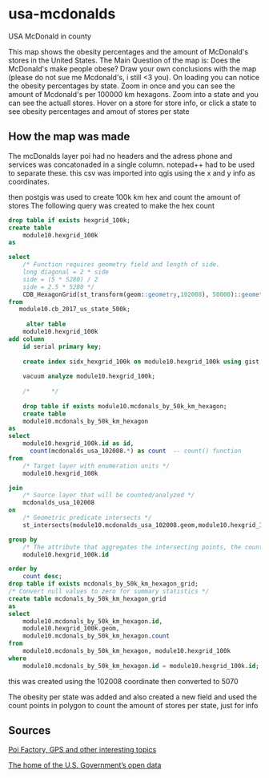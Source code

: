 # usa-mcdonalds
USA McDonald in county

This map shows the obesity percentages and the amount of McDonald's stores in the United States.
The Main Question of the map is: Does the McDonald's make people obese? Draw your own conclusions with the map (please do not sue me Mcdonald's, i still <3 you).
On loading you can notice the obesity percentages by state. Zoom in once and you can see the amount of Mcdonald's per 100000 km hexagons. Zoom into a state and you can see the actuall stores. Hover on a store for store info, or click a state to see obesity percentages and amout of stores per state 

## How the map was made
The mcDonalds layer poi had no headers and the adress phone and services was concatonaded in a single column. notepad++ had to be used to separate these. 
this csv was imported into qgis using the x and y info as coordinates.

then postgis was used to create 100k km hex and count the amount of stores 
The following query was created to make the hex count
```sql
drop table if exists hexgrid_100k;
create table
	module10.hexgrid_100k
as

select
    /* Function requires geometry field and length of side.
	long diagonal = 2 * side
	side = (5 * 5280) / 2
	side = 2.5 * 5280 */
    CDB_HexagonGrid(st_transform(geom::geometry,102008), 50000)::geometry(polygon, 102008) as geom
from
   module10.cb_2017_us_state_500k;
	 
	 alter table
	module10.hexgrid_100k
add column
	id serial primary key;
	
	create index sidx_hexgrid_100k on module10.hexgrid_100k using gist (geom);
	
	vacuum analyze module10.hexgrid_100k;
	
	/*      */
	 
	drop table if exists module10.mcdonals_by_50k_km_hexagon;
	create table
	module10.mcdonals_by_50k_km_hexagon
as
select
    module10.hexgrid_100k.id as id,
	  count(mcdonalds_usa_102008.*) as count  -- count() function
from
    /* Target layer with enumeration units */
    module10.hexgrid_100k

join
    /* Source layer that will be counted/analyzed */
    mcdonalds_usa_102008
on
    /* Geometric predicate intersects */
    st_intersects(module10.mcdonalds_usa_102008.geom,module10.hexgrid_100k.geom)

group by
    /* The attribute that aggregates the intersecting points, the county geoid */
    module10.hexgrid_100k.id

order by
    count desc;
drop table if exists mcdonals_by_50k_km_hexagon_grid;
/* Convert null values to zero for summary statistics */
create table mcdonals_by_50k_km_hexagon_grid
as
select
	module10.mcdonals_by_50k_km_hexagon.id,
	module10.hexgrid_100k.geom,
	module10.mcdonals_by_50k_km_hexagon.count
from
	module10.mcdonals_by_50k_km_hexagon, module10.hexgrid_100k
where
	module10.mcdonals_by_50k_km_hexagon.id = module10.hexgrid_100k.id;

```
this was created using the 102008 coordinate then converted to 5070

The obesity per state was added and also created a new field and used the count points in polygon to count the amount of stores per state, just for info

## Sources

[Poi Factory, GPS and other interesting topics](http://www.poi-factory.com/node/11154)

[The home of the U.S. Government’s open data](https://catalog.data.gov/dataset/national-obesity-by-state-b181b)